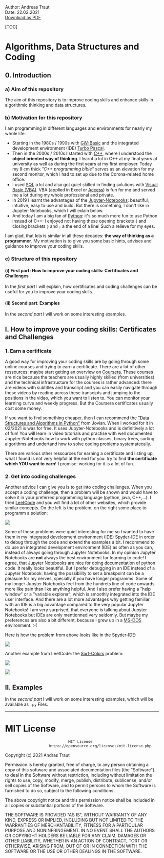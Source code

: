 Author: Andreas Traut    
Date: 22.02.2021  
[Download as PDF](https://github.com/AndreasTraut/xxx/raw/master/xxx.pdf)

[TOC]


# Algorithms, Data Structures and Coding

## 0. Introduction

### a) Aim of this repository

The aim of this repository is to improve coding skills and enhance skills in algorithmic thinking and data structures. 

### b) Motivation for this repository

I am programming in different languages and environments for nearly my whole life: 

- Starting in the 1980s / 1990s with [GW-Basic](https://de.wikipedia.org/wiki/GW-BASIC) and the integrated development environment (IDE) [Turbo Pascal](https://de.wikipedia.org/wiki/Turbo_Pascal). 
- Then in the 2000s / 2010s I started with [C++](https://de.wikipedia.org/wiki/C%2B%2B), where I understood the **object oriented way of thinking**. I learnt a lot in C++ at my final years at university as well as during the first years at my first employer. Today my 8 cm thick *"C++ programming bible"* serves as an elevation for my second monitor, which I had to set up due to the Corona-related home office. 
- I used [SQL](https://de.wikipedia.org/wiki/SQL) a lot and also got quiet skilled in finding solutions with [Visual Basic (VBA)](https://de.wikipedia.org/wiki/Visual_Basic_for_Applications). VBA (applied in Excel or [Access](https://de.wikipedia.org/wiki/Microsoft_Access)) is fun for me and served me a lot during my whole professional and private. 
- In 2019 I learnt the advantages of the [Jupyter-Notebooks](https://jupyter.org/): beautiful, intuitive, easy to use and build. But there is something, I don't like in Jupyter-Notebooks, which I will exlain below.  
- And today I am a big fan of [Python](https://de.wikipedia.org/wiki/Python_(Programmiersprache)): it's so much more fun to use Python instead of C++: I enjoyed not having these opening brackets `{`  and closing brackets `}` and `;` a the end of a line! Such a relieve for my eyes.  

I am glad, that lots is similar in all these decades: **the way of thinking as a programmer**. My motivation is to give you some basic hints, advises and guidance to improve your coding skills. 

### c) Structure of this repository

#### (i) First part: How to improve your coding skills: Certificates and Challenges

In the *first part* I will explain, how certificates and coding challenges can be useful for you to improve your coding skills.

#### (ii) Second part: Examples

In the *second part* I will work on some interesting examples. 

## I.  How to improve your coding skills: Certificates and Challenges

### 1. Earn a certificate

A good way for improving your coding skills are by going through some online courses and trying to earn a certificate. There are a lot of other ressources: maybe start getting an overview on [Coursera](https://www.coursera.org/). These courses are nice because the teachers are usually highly skilled (from universities) and the technical infrastructure for the courses is rather advanced: there are videos with subtitles and transcript and you can easily navigate through these videos by reading across these transcipts and jumping to the positions in the video, which you want to listen to. You can monitor your learning curve and weekly progress. But the Coursera certificates usually cost some money. 

If you want to find something cheaper, then I can recommend the ["Data Structures and Algorithms in Python"](https://jovian.ai/learn/data-structures-and-algorithms-in-python) from Jovian. When I worked for it in 02/2021 is was for free. It uses Jupyter-Notebooks and is definitively a lot of fun! You will learn in video tutorials and practise with well documented Jupyter-Notebooks how to work with python classes, binary trees, sorting algorithms and undertand how to solve coding problems systematecally. 

There are various other ressources for earning a certificate and listing up, what I found is not very helpful at the end for you: try to find **the certificate which YOU want to earn!** I promise: working for it is a lot of fun. 

### 2. Get into coding challenges

Another advice I can give you is to get into coding challenges. When you accept a coding challenge, then a problem will be shown and would have to solve it in your preferred programming language (python, java, C++,...). I tried [LeetCode](https://leetcode.com/) and you will find a lot of other websites, which provide similar concepts. On the left is the problem, on the right some place to programm a solution:   

![](./media/K_Closest_Neighbour_LeetCode.jpg)

Some of these problems were quiet interesting for me so I wanted to have them in my integrated development environment (IDE) [Spyder-IDE](https://www.spyder-ide.org/) in order to debug through the code and extend the examples a bit. I recommend to do use an integrated development environment (IDE) as often as you can, instead of always going through Jupyter Notebooks. In my opinion Jupyter Notebooks are **not** always the best environment for learning to code! I agree, that Jupyter Notebooks are nice for doing documentation of python code. It really looks beautiful. But I prefer debugging in an IDE instead of a Jupyter Notebook: having the possibility to set a breakpoint can be a pleasure for my nerves, specially if you have longer programms. Some of my longer Jupyter Notebooks feel from the hundrets line of code onwards more like pain than like anything helpful. And I also prefer having a "help window" or a "variable explorer", which is smoothly integrated into the IDE user interface. And there are a lot more advantages why getting familiar with an IDE is a big advantage compared to the very popular Jupyter Notebooks! I am very surprised, that everyone is talking about Jupyter Notebooks but IDEs are only mentionned very seldomly. But maybe my preferences are also a bit different, because I grew up in a [MS-DOS](https://de.wikipedia.org/wiki/MS-DOS) environment. :-) 

Here is how the problem from above looks like in the Spyder-IDE: 

![](./media/K_Closest_Neighbour_Spyder.jpg)

Another example from LeetCode: the [Sort-Colors](https://leetcode.com/problems/sort-colors/) problem:

![](./media/sort_colors_LeetCode.jpg)

![](./media/sort_colors_Spyder.jpg)


## II. Examples

In the *second part* I will work on some interesting examples, which will be available as `.py` Files.



---

#  MIT License

                                 MIT License
                        https://opensource.org/licenses/mit-license.php

 

Copyright (c) 2021 Andras Traut

Permission is hereby granted, free of charge, to any person obtaining a copy
of this software and associated documentation files (the "Software"), to deal
in the Software without restriction, including without limitation the rights
to use, copy, modify, merge, publish, distribute, sublicense, and/or sell
copies of the Software, and to permit persons to whom the Software is
furnished to do so, subject to the following conditions:

The above copyright notice and this permission notice shall be included in all
copies or substantial portions of the Software.

THE SOFTWARE IS PROVIDED "AS IS", WITHOUT WARRANTY OF ANY KIND, EXPRESS OR
IMPLIED, INCLUDING BUT NOT LIMITED TO THE WARRANTIES OF MERCHANTABILITY,
FITNESS FOR A PARTICULAR PURPOSE AND NONINFRINGEMENT. IN NO EVENT SHALL THE
AUTHORS OR COPYRIGHT HOLDERS BE LIABLE FOR ANY CLAIM, DAMAGES OR OTHER
LIABILITY, WHETHER IN AN ACTION OF CONTRACT, TORT OR OTHERWISE, ARISING FROM,
OUT OF OR IN CONNECTION WITH THE SOFTWARE OR THE USE OR OTHER DEALINGS IN THE
SOFTWARE.